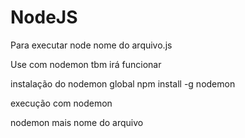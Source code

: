 # NodeJS

Para executar node nome do arquivo.js

Use com nodemon tbm irá funcionar

instalação do nodemon global
npm install -g nodemon

execução com nodemon

nodemon mais nome do arquivo
